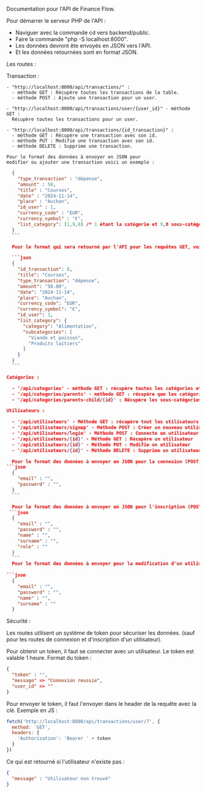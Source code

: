 Documentation pour l'API de 
Finance Flow.

Pour démarrer le serveur PHP de l'API : 
 - Naviguer avec la commande cd vers backend/public.
 - Faire la commande "php -S localhost:8000".
 - Les données devront ête envoyés en JSON vers l'API.
 - Et les données retournées sont en format JSON.

Les routes :

  Transaction :

    - "http://localhost:8000/api/transactions/" :
      - méthode GET : Récupère toutes les transactions de la table.
      - méthode POST : Ajoute une transaction pour un user.

    - "http://localhost:8000/api/transactions/user/{user_id}" - méthode GET :
      Récupère toutes les transactions pour un user.

    - "http://localhost:8000/api/transactions/{id_transaction}" : 
      - méthode GET : Récupère une transaction avec son id.
      - méthode PUT : Modifie une transaction avec son id.
      - méthode DELETE : Supprime une transaction.

    Pour le format des données à envoyer en JSON pour 
    modifier ou ajouter une transaction voici un exemple : 
  ```json
    {
      "type_transaction" : "dépense",
      "amount" : 50,
      "title" : "Courses",
      "date" : "2024-11-14",
      "place" : "Auchan",
      "id_user" : 1,
      "currency_code" : "EUR",
      "currency_symbol" : "€",
      "list_category": [1,9,8] /* 1 étant la catégorie et 9,8 sous-catégories */
    }
    ```

    Pour le format qui sera retourné par l'API pour les requêtes GET, voici un exemple :

    ```json
    {
      "id_transaction": 8,
      "title": "Courses",
      "type_transaction": "dépense",
      "amount": "50.00",
      "date": "2024-11-14",
      "place": "Auchan",
      "currency_code": "EUR",
      "currency_symbol": "€",
      "id_user": 1,
      "list_category": {
        "category": "Alimentation",
        "subcategories": [
          "Viande et poisson",
          "Produits laitiers"
        ]
      }
    }
    ```

  Catégories : 

    - '/api/categories' - méthode GET : récupère toutes les catégories et sous-catégories.
    - '/api/categories/parents' - méthode GET : récupère que les catégories parents.
    - '/api/categories/parents-child/{id}' : Récupère les sous-catégories d'une catégorie parent. 

  Utilisateurs : 

    - '/api/utilisateurs' - Méthode GET : récupère tout les utilisateurs
    - '/api/utilisateurs/signup' - Méthode POST : Créer un nouveau utilisateur
    - '/api/utilisateurs/login' - Méthode POST : Connecte un utilisateur
    - '/api/utilisateurs/{id}' - Méthode GET : Récupère un utilisateur
    - '/api/utilisateurs/{id}' - Méthode PUT : Modifie un utilisateur
    - '/api/utilisateurs/{id}' - Méthode DELETE : Supprime un utilisateur

    Pour le format des données à envoyer en JSON pour la connexion (POST): 
  ```json
    {
      "email" : "",
      "password" : "",
    }
    ```

    Pour le format des données à envoyer en JSON pour l'inscription (POST) : 
   ```json
    {
      "email" : "",
      "password" : "",
      "name" : "",
      "surname" : "",
      "role" : ""
    }
    ```
    Pour le format des données à envoyer pour la modification d'un utilisateur (PUT) : 
    
  ```json
    {
      "email" : "",
      "password" : "",
      "name" : "",
      "surname" : ""
    }
  ```
Sécurité : 

  Les routes utilisent un système de token pour sécuriser les données. (sauf pour les routes de connexion et d'inscription d'un utilisateur).

  Pour obtenir un token, il faut se connecter avec un utilisateur. Le token est valable 1 heure.
  Format du token : 
  ```json
  {
    "token" : "",
    "message" => "Connexion reussie", 
    "user_id" => ""
  }
  ```

  Pour envoyer le token, il faut l'envoyer dans le header de la requête avec la clé. 
  Exemple en JS : 
  ```js
  fetch('http://localhost:8000/api/transactions/user/7', {
    method: 'GET',
    headers: {
      'Authorization': 'Bearer ' + token
    }
  })
  ```

  Ce qui est retourné si l'utilisateur n'existe pas : 
  ```json
  {
    "message" : "Utilisateur non trouvé"
  }
  ```



